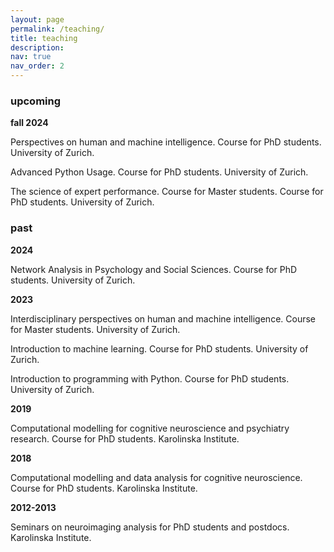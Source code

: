 ```yaml
---
layout: page
permalink: /teaching/
title: teaching
description: 
nav: true
nav_order: 2
---
```


### **upcoming**

**fall 2024**

Perspectives on human and machine intelligence. Course for PhD students. University of Zurich.  

Advanced Python Usage. Course for PhD students. University of Zurich. 

The science of expert performance. Course for Master students. Course for PhD students. University of Zurich. 



### **past**

**2024** 

Network Analysis in Psychology and Social Sciences. Course for PhD students. University of Zurich. 

**2023** 

Interdisciplinary perspectives on human and machine intelligence. Course for Master students. University of Zurich.

Introduction to machine learning. Course for PhD students. University of Zurich. 

Introduction to programming with Python. Course for PhD students. University of Zurich. 

**2019**

Computational modelling for cognitive neuroscience and psychiatry research. Course for PhD students. Karolinska Institute. 

**2018** 

Computational modelling and data analysis for cognitive neuroscience. Course for PhD students. Karolinska Institute. 

**2012-2013**

Seminars on neuroimaging analysis for PhD students and postdocs. Karolinska Institute. 
